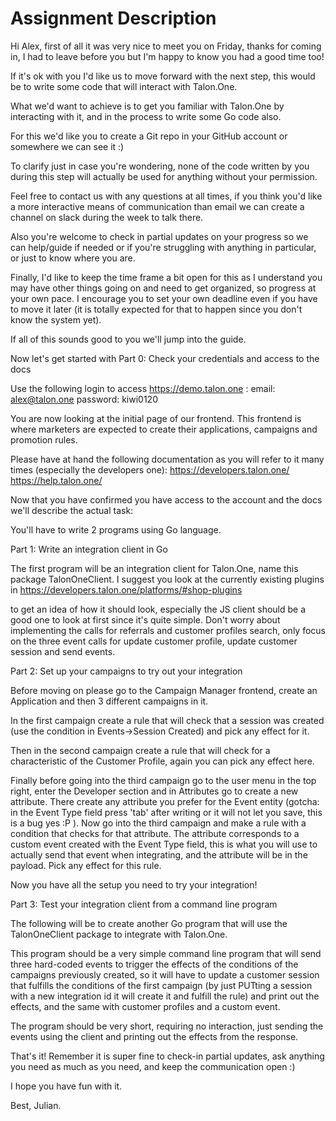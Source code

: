 # Assignment Description

Hi Alex,
  first of all it was very nice to meet you on Friday, thanks for coming in, I had to leave before you but I'm happy to know you had a good time too!

If it's ok with you I'd like us to move forward with the next step, this would be to write some code that will interact with Talon.One.

What we'd want to achieve is to get you familiar with Talon.One by interacting with it, and in the process to write some Go code also.

For this we'd like you to create a Git repo in your GitHub account or somewhere we can see it :)

To clarify just in case you're wondering, none of the code written by you during this step will actually be used for anything without your permission.

Feel free to contact us with any questions at all times, if you think you'd like a more interactive means of communication than email we can create a channel on slack during the week to talk there.

Also you're welcome to check in partial updates on your progress so we can help/guide if needed or if you're struggling with anything in particular, or just to know where you are.

Finally, I'd like to keep the time frame a bit open for this as I understand you may have other things going on and need to get organized, so progress at your own pace. I encourage you to set your own deadline even if you have to move it later (it is totally expected for that to happen since you don't know the system yet).

If all of this sounds good to you we'll jump into the guide.

Now let's get started with Part 0: Check your credentials and access to the docs

  Use the following login to access https://demo.talon.one :
  email: alex@talon.one
  password: kiwi0120

  You are now looking at the initial page of our frontend. This frontend is where marketers are expected to create their applications, campaigns and promotion rules.

  Please have at hand the following documentation as you will refer to it many times (especially the developers one):
  https://developers.talon.one/
  https://help.talon.one/

  Now that you have confirmed you have access to the account and the docs we'll describe the actual task:

  You'll have to write 2 programs using Go language.

Part 1: Write an integration client in Go

  The first program will be an integration client for Talon.One, name this package TalonOneClient.
  I suggest you look at the currently existing plugins in
  https://developers.talon.one/platforms/#shop-plugins

  to get an idea of how it should look, especially the JS client should be a good one to look at first since it's quite simple. Don't worry about implementing the calls for referrals and customer profiles search, only focus on the three event calls for update customer profile, update customer session and send events.

Part 2: Set up your campaigns to try out your integration

  Before moving on please go to the Campaign Manager frontend, create an Application and then 3 different campaigns in it.

  In the first campaign create a rule that will check that a session was created (use the condition in Events->Session Created) and pick any effect for it.

  Then in the second campaign create a rule that will check for a characteristic of the Customer Profile, again you can pick any effect here.

  Finally before going into the third campaign go to the user menu in the top right, enter the Developer section and in Attributes go to create a new attribute. There create any attribute you prefer for the Event entity (gotcha: in the Event Type field press 'tab' after writing or it will not let you save, this is a bug yes :P ). Now go into the third campaign and make a rule with a condition that checks for that attribute. The attribute corresponds to a custom event created with the Event Type field, this is what you will use to actually send that event when integrating, and the attribute will be in the payload. Pick any effect for this rule.

  Now you have all the setup you need to try your integration!

Part 3: Test your integration client from a command line program

  The following will be to create another Go program that will use the TalonOneClient package to integrate with Talon.One.

  This program should be a very simple command line program that will send three hard-coded events to trigger the effects of the conditions of the campaigns previously created, so it will have to update a customer session that fulfills the conditions of the first campaign (by just PUTting a session with a new integration id it will create it and fulfill the rule) and print out the effects, and the same with customer profiles and a custom event.

  The program should be very short, requiring no interaction, just sending the events using the client and printing out the effects from the response.


That's it! Remember it is super fine to check-in partial updates, ask anything you need as much as you need, and keep the communication open :)

I hope you have fun with it.

Best,
Julian.
